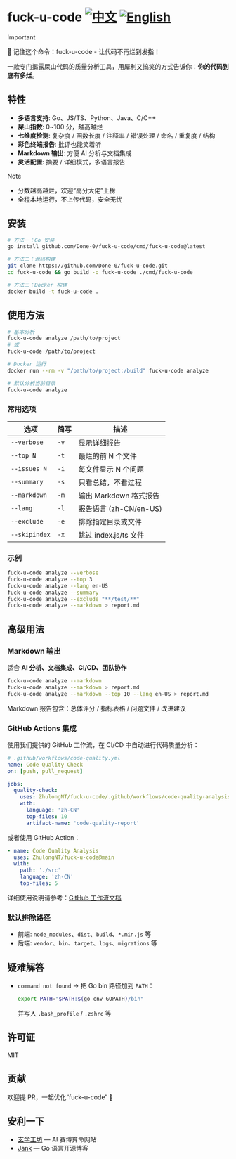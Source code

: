 # fuck-u-code [![中文](https://img.shields.io/badge/文档-简体中文-blue?style=flat-square)](README.md) [![English](https://img.shields.io/badge/Docs-English-red?style=flat-square)](README_EN.md)

> [!Important]
> 📢 记住这个命令：fuck-u-code - 让代码不再烂到发指！

一款专门揭露屎山代码的质量分析工具，用犀利又搞笑的方式告诉你：**你的代码到底有多烂**。

## 特性

* **多语言支持**: Go、JS/TS、Python、Java、C/C++
* **屎山指数**: 0\~100 分，越高越烂
* **七维度检测**: 复杂度 / 函数长度 / 注释率 / 错误处理 / 命名 / 重复度 / 结构
* **彩色终端报告**: 批评也能笑着听
* **Markdown 输出**: 方便 AI 分析与文档集成
* **灵活配置**: 摘要 / 详细模式，多语言报告

> [!Note]
>
> * 分数越高越烂，欢迎“高分大佬”上榜
> * 全程本地运行，不上传代码，安全无忧
  
## 安装

```bash
# 方法一：Go 安装
go install github.com/Done-0/fuck-u-code/cmd/fuck-u-code@latest

# 方法二：源码构建
git clone https://github.com/Done-0/fuck-u-code.git
cd fuck-u-code && go build -o fuck-u-code ./cmd/fuck-u-code

# 方法三：Docker 构建
docker build -t fuck-u-code .
```

## 使用方法

```bash
# 基本分析
fuck-u-code analyze /path/to/project
# 或
fuck-u-code /path/to/project

# Docker 运行
docker run --rm -v "/path/to/project:/build" fuck-u-code analyze

# 默认分析当前目录
fuck-u-code analyze
```

### 常用选项

| 选项            | 简写   | 描述                 |
| ------------- | ---- | ------------------ |
| `--verbose`   | `-v` | 显示详细报告             |
| `--top N`     | `-t` | 最烂的前 N 个文件         |
| `--issues N`  | `-i` | 每文件显示 N 个问题        |
| `--summary`   | `-s` | 只看总结，不看过程          |
| `--markdown`  | `-m` | 输出 Markdown 格式报告   |
| `--lang`      | `-l` | 报告语言 (zh-CN/en-US) |
| `--exclude`   | `-e` | 排除指定目录或文件          |
| `--skipindex` | `-x` | 跳过 index.js/ts 文件  |

### 示例

```bash
fuck-u-code analyze --verbose
fuck-u-code analyze --top 3
fuck-u-code analyze --lang en-US
fuck-u-code analyze --summary
fuck-u-code analyze --exclude "**/test/**"
fuck-u-code analyze --markdown > report.md
```

## 高级用法

### Markdown 输出

适合 **AI 分析、文档集成、CI/CD、团队协作**

```bash
fuck-u-code analyze --markdown
fuck-u-code analyze --markdown > report.md
fuck-u-code analyze --markdown --top 10 --lang en-US > report.md
```

Markdown 报告包含：总体评分 / 指标表格 / 问题文件 / 改进建议

### GitHub Actions 集成

使用我们提供的 GitHub 工作流，在 CI/CD 中自动进行代码质量分析：

```yaml
# .github/workflows/code-quality.yml
name: Code Quality Check
on: [push, pull_request]

jobs:
  quality-check:
    uses: ZhulongNT/fuck-u-code/.github/workflows/code-quality-analysis.yml@main
    with:
      language: 'zh-CN'
      top-files: 10
      artifact-name: 'code-quality-report'
```

或者使用 GitHub Action：

```yaml
- name: Code Quality Analysis
  uses: ZhulongNT/fuck-u-code@main
  with:
    path: './src'
    language: 'zh-CN'
    top-files: 5
```

详细使用说明请参考：[GitHub 工作流文档](GITHUB_WORKFLOW.md)

### 默认排除路径

* 前端: `node_modules`、`dist`、`build`、`*.min.js` 等
* 后端: `vendor`、`bin`、`target`、`logs`、`migrations` 等

## 疑难解答

* `command not found` → 把 Go bin 路径加到 `PATH`：

  ```bash
  export PATH="$PATH:$(go env GOPATH)/bin"
  ```

  并写入 `.bash_profile` / `.zshrc` 等

## 许可证

MIT

## 贡献

欢迎提 PR，一起优化“fuck-u-code” 🚀

## 安利一下

- [玄学工坊](https://bazi.site) — AI 赛博算命网站  
- [Jank](https://github.com/Done-0/Jank) — Go 语言开源博客
